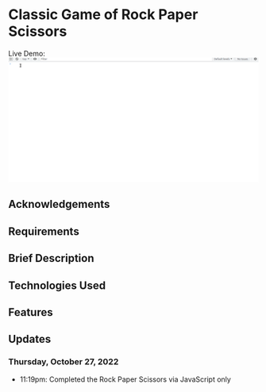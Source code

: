 # Classic Game of Rock Paper Scissors
Live Demo:  
<kbd><img src="gif/rps-js-only.gif"></kbd>

## Acknowledgements

## Requirements

## Brief Description

## Technologies Used

## Features

## Updates
### Thursday, October 27, 2022
* 11:19pm: Completed the Rock Paper Scissors via JavaScript only
